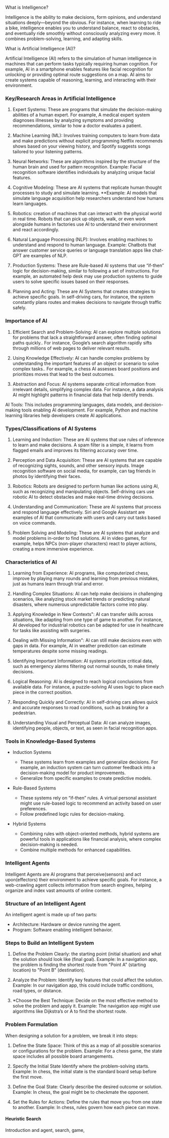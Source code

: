 What is Intelligence?

Intelligence is the ability to make decisions, form opinions, and understand situations deeply—beyond the obvious. For instance, when learning to ride a bike, intelligence enables you to understand balance, react to obstacles, and eventually ride smoothly without consciously analyzing every move. It combines problem-solving, learning, and adapting skills.

What is Artificial Intelligence (AI)?

Artificial Intelligence (AI) refers to the simulation of human intelligence in machines that can perform tasks typically requiring human cognition. For example, AI in a smartphone enables features like facial recognition for unlocking or providing optimal route suggestions on a map. AI aims to create systems capable of reasoning, learning, and interacting with their environment.

### Key/Research Areas in Artificial Intelligence

1. Expert Systems: These are programs that  simulate the decision-making abilities of a human expert. For example, A medical expert system diagnoses illnesses by analyzing symptoms and providing recommendations, similar to how a doctor evaluates a patient.

2. Machine Learning (ML): Involves training computers to learn from data and make predictions without explicit programming Netflix recommends shows based on your viewing history, and Spotify suggests songs tailored to your listening patterns.

3. Neural Networks: These are algorithms inspired by the structure of the human brain and used for pattern recognition. Example: Facial recognition software identifies individuals by analyzing unique facial features.

4. Cognitive Modeling: These are AI systems that replicate human thought processes to study and simulate learning.  **Example: AI models that simulate language acquisition help researchers understand how humans learn languages.

5. Robotics: creation of machines that can interact with the physical world in real time. Robots that can pick up objects, walk, or even work alongside humans in factories use AI to understand their environment and react accordingly.

6. Natural Language Processing (NLP): Involves enabling machines to understand and respond to human language. Example: Chatbots that answer customer service queries or language translation apps like chat-GPT are examples of NLP.

7. Production Systems: These are Rule-based AI systems that use “if-then” logic for decision-making, similar to following a set of instructions. For example, an automated help desk may use production systems to guide users to solve specific issues based on their responses.

8. Planning and Acting: These are AI Systems that creates strategies to achieve specific goals. In self-driving cars, for instance, the system constantly plans routes and makes decisions to navigate through traffic safely.

### Importance of AI

1. Efficient Search and Problem-Solving: AI can explore multiple solutions for problems that lack a straightforward answer,  often finding optimal paths quickly.. For instance, Google’s search algorithm rapidly sifts through millions of web pages to deliver relevant results.

2. Using Knowledge Effectively: AI can handle complex problems by understanding the important features of an object or scenario to solve complex tasks..  For example, a chess AI assesses board positions and prioritizes moves that lead to the best outcomes.

3. Abstraction and Focus: AI systems separate critical information from irrelevant details, simplifying complex data. For instance, a data analysis AI might highlight patterns in financial data that help identify trends.


AI Tools: This includes programming languages, data models, and decision-making tools enabling AI development. For example, Python and machine learning libraries help developers create AI applications.

### Types/Classifications of AI Systems

1. Learning and Induction: These are AI systems that use rules of inference to learn and make decisions. A spam filter is a simple, it learns from flagged emails and improves its filtering accuracy over time.

2. Perception and Data Acquisition: These are AI systems that are capable of recognizing sights, sounds, and other sensory inputs. Image recognition software on social media, for example, can tag friends in photos by identifying their faces.

4. Robotics: Robots are designed to perform human like actions using AI, such as recognizing and manipulating objects. Self-driving cars use robotic AI to detect obstacles and make real-time driving decisions.

5. Understanding and Communication: These are AI systems that process and respond language effectively. Siri and Google Assistant are examples of AI that communicate with users and carry out tasks based on voice commands.

6. Problem Solving and Modeling: These are AI systems that analyze and model problems in-order to find solutions. AI in video games, for example, helps NPCs (non-player characters) react to player actions, creating a more immersive experience.

### Characteristics of AI

1. Learning from Experience: AI programs, like computerized chess, improve by playing many rounds and learning from previous mistakes, just as humans learn through trial and error.

2. Handling Complex Situations: AI can help make decisions in challenging scenarios, like analyzing stock market trends or predicting natural disasters, where numerous unpredictable factors come into play.

3. Applying Knowledge in New Contexts": AI can transfer skills across situations, like adapting from one type of game to another. For instance, AI developed for industrial robotics can be adapted for use in healthcare for tasks like assisting with surgeries.

4. Dealing with Missing Information": AI can still make decisions even with gaps in data. For example, AI in weather prediction can estimate temperatures despite some missing readings.

5. Identifying Important Information: AI systems prioritize critical data, such as emergency alarms filtering out normal sounds, to make timely decisions.

6. Logical Reasoning: AI is designed to reach logical conclusions from available data. For instance, a puzzle-solving AI uses logic to place each piece in the correct position.

7. Responding Quickly and Correctly: AI in self-driving cars allows quick and accurate responses to road conditions, such as braking for a pedestrian.

8. Understanding Visual and Perceptual Data: AI can analyze images, identifying people, objects, or text, as seen in facial recognition apps.

### Tools in Knowledge-Based Systems

- Induction Systems
   - These systems learn from examples and generalize decisions. For example, an induction system can turn customer feedback into a decision-making model for product improvements.
   - Generalize from specific examples to create predictive models.

- Rule-Based Systems
   - These systems rely on “if-then” rules. A virtual personal assistant might use rule-based logic to recommend an activity based on user preferences.
   - Follow predefined logic rules for decision-making.

- Hybrid Systems
   - Combining rules with object-oriented methods, hybrid systems are powerful tools in applications like financial analysis, where complex decision-making is needed.
   - Combine multiple methods for enhanced capabilities.

### Intelligent Agents

Intelligent Agents are AI programs that perceive(sensors) and act upon(effectors) their environment to achieve specific goals. For instance, a web-crawling agent collects information from search engines, helping organize and index vast amounts of online content. 

### Structure of an Intelligent Agent

An intelligent agent is made up of two parts:

- Architecture: Hardware or device running the agent.
- Program: Software enabling intelligent behavior.

### Steps to Build an Intelligent System

1. Define the Problem Clearly: the starting point (initial situation) and what the solution should look like (final goal). Example: In a navigation app, the problem is finding the shortest route from "Point A" (starting location) to "Point B" (destination).

2. Analyze the Problem: Identify key features that could affect the solution. Example: In our navigation app, this could include traffic conditions, road types, or distance.

3. *Choose the Best Technique: Decide on the most effective method to solve the problem and apply it. Example: The navigation app might use algorithms like Dijkstra’s or A to find the shortest route.

### Problem Formulation

When designing a solution for a problem, we break it into steps:

1. Define the State Space: Think of this as a map of all possible scenarios or configurations for the problem. Example: For a chess game, the state space includes all possible board arrangements.

2. Specify the Initial State Identify where the problem-solving starts.  Example: In chess, the initial state is the standard board setup before the first move.

3. Define the Goal State: Clearly describe the desired outcome or solution. Example: In chess, the goal might be to checkmate the opponent.

4. Set the Rules for Actions: Define the rules that move you from one state to another. Example: In chess, rules govern how each piece can move.


#### Heuristic Search
Introduction and agent, search, game,